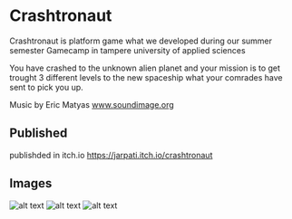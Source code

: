 # Crashtronaut

Crashtronaut is platform game what we developed during our summer semester Gamecamp in tampere university of applied sciences

You have crashed to the unknown alien planet and your mission is to get trought 3 different levels to the new spaceship what your comrades have sent to pick you up.

Music by Eric Matyas
www.soundimage.org

## Published
publishded in itch.io
https://jarpati.itch.io/crashtronaut


## Images

![alt text](https://img.itch.zone/aW1hZ2UvMjg3MjAzLzEzOTk0NTYucG5n/original/WT31bT.png)
![alt text](https://img.itch.zone/aW1hZ2UvMjg3MjAzLzEzOTk0NTcucG5n/original/ymi51r.png)
![alt text](https://img.itch.zone/aW1hZ2UvMjg3MjAzLzEzOTk0NTUucG5n/original/lBLRqr.png)
